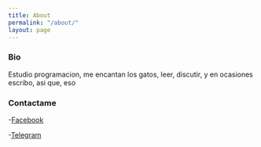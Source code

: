 ```yaml
---
title: About
permalink: "/about/"
layout: page
---
```


### Bio
Estudio programacion, me encantan los gatos, leer, discutir, y en ocasiones escribo, asi que, eso

### Contactame

-[Facebook](https://www.facebook.com/ferpenaflores)

-[Telegram](https://t.me/FerCats99)
